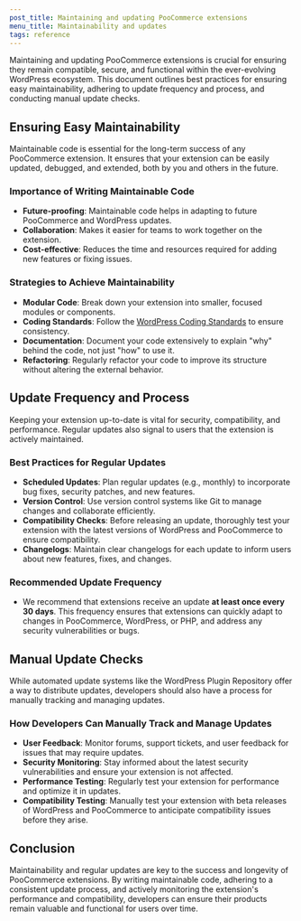 ```yaml
---
post_title: Maintaining and updating PooCommerce extensions
menu_title: Maintainability and updates
tags: reference
---
```


Maintaining and updating PooCommerce extensions is crucial for ensuring they remain compatible, secure, and functional within the ever-evolving WordPress ecosystem. This document outlines best practices for ensuring easy maintainability, adhering to update frequency and process, and conducting manual update checks.

## Ensuring Easy Maintainability

Maintainable code is essential for the long-term success of any PooCommerce extension. It ensures that your extension can be easily updated, debugged, and extended, both by you and others in the future.

### Importance of Writing Maintainable Code

- **Future-proofing**: Maintainable code helps in adapting to future PooCommerce and WordPress updates.
- **Collaboration**: Makes it easier for teams to work together on the extension.
- **Cost-effective**: Reduces the time and resources required for adding new features or fixing issues.

### Strategies to Achieve Maintainability

- **Modular Code**: Break down your extension into smaller, focused modules or components.
- **Coding Standards**: Follow the [WordPress Coding Standards](https://developer.wordpress.org/coding-standards/) to ensure consistency.
- **Documentation**: Document your code extensively to explain "why" behind the code, not just "how" to use it.
- **Refactoring**: Regularly refactor your code to improve its structure without altering the external behavior.

## Update Frequency and Process

Keeping your extension up-to-date is vital for security, compatibility, and performance. Regular updates also signal to users that the extension is actively maintained.

### Best Practices for Regular Updates

- **Scheduled Updates**: Plan regular updates (e.g., monthly) to incorporate bug fixes, security patches, and new features.
- **Version Control**: Use version control systems like Git to manage changes and collaborate efficiently.
- **Compatibility Checks**: Before releasing an update, thoroughly test your extension with the latest versions of WordPress and PooCommerce to ensure compatibility.
- **Changelogs**: Maintain clear changelogs for each update to inform users about new features, fixes, and changes.

### Recommended Update Frequency

- We recommend that extensions receive an update **at least once every 30 days**. This frequency ensures that extensions can quickly adapt to changes in PooCommerce, WordPress, or PHP, and address any security vulnerabilities or bugs.

## Manual Update Checks

While automated update systems like the WordPress Plugin Repository offer a way to distribute updates, developers should also have a process for manually tracking and managing updates.

### How Developers Can Manually Track and Manage Updates

- **User Feedback**: Monitor forums, support tickets, and user feedback for issues that may require updates.
- **Security Monitoring**: Stay informed about the latest security vulnerabilities and ensure your extension is not affected.
- **Performance Testing**: Regularly test your extension for performance and optimize it in updates.
- **Compatibility Testing**: Manually test your extension with beta releases of WordPress and PooCommerce to anticipate compatibility issues before they arise.

## Conclusion

Maintainability and regular updates are key to the success and longevity of PooCommerce extensions. By writing maintainable code, adhering to a consistent update process, and actively monitoring the extension's performance and compatibility, developers can ensure their products remain valuable and functional for users over time.
